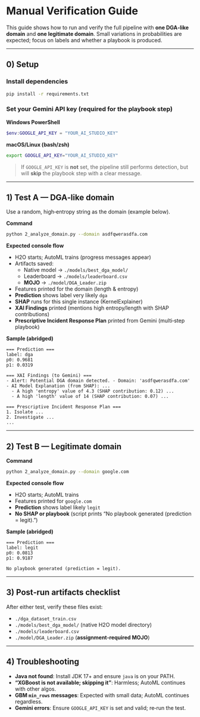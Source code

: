# Manual Verification Guide

This guide shows how to run and verify the full pipeline with **one DGA‑like domain** and **one legitimate domain**. 
Small variations in probabilities are expected; focus on labels and whether a playbook is produced.

---

## 0) Setup

### Install dependencies
```bash
pip install -r requirements.txt
```

### Set your Gemini API key (required for the playbook step)

**Windows PowerShell**
```powershell
$env:GOOGLE_API_KEY = "YOUR_AI_STUDIO_KEY"
```

**macOS/Linux (bash/zsh)**
```bash
export GOOGLE_API_KEY="YOUR_AI_STUDIO_KEY"
```

> If `GOOGLE_API_KEY` is **not** set, the pipeline still performs detection, but will **skip** the playbook step with a clear message.

---

## 1) Test A — DGA‑like domain

Use a random, high‑entropy string as the domain (example below).

**Command**
```bash
python 2_analyze_domain.py --domain asdfqwerasdfa.com
```

**Expected console flow**
- H2O starts; AutoML trains (progress messages appear)
- Artifacts saved:
  - Native model → `./models/best_dga_model/`
  - Leaderboard → `./models/leaderboard.csv`
  - **MOJO** → `./model/DGA_Leader.zip`
- Features printed for the domain (length & entropy)
- **Prediction** shows label very likely `dga`
- **SHAP** runs for this single instance (KernelExplainer)
- **XAI Findings** printed (mentions high entropy/length with SHAP contributions)
- **Prescriptive Incident Response Plan** printed from Gemini (multi‑step playbook)

**Sample (abridged)**
```
=== Prediction ===
label: dga
p0: 0.9681
p1: 0.0319

=== XAI Findings (to Gemini) ===
- Alert: Potential DGA domain detected. - Domain: 'asdfqwerasdfa.com' - AI Model Explanation (from SHAP): ...
  - A high 'entropy' value of 4.3 (SHAP contribution: 0.12) ...
  - A high 'length' value of 14 (SHAP contribution: 0.07) ...

=== Prescriptive Incident Response Plan ===
1. Isolate ...
2. Investigate ...
...
```

---

## 2) Test B — Legitimate domain

**Command**
```bash
python 2_analyze_domain.py --domain google.com
```

**Expected console flow**
- H2O starts; AutoML trains
- Features printed for `google.com`
- **Prediction** shows label likely `legit`
- **No SHAP or playbook** (script prints “No playbook generated (prediction = legit).”)

**Sample (abridged)**
```
=== Prediction ===
label: legit
p0: 0.0813
p1: 0.9187

No playbook generated (prediction = legit).
```

---

## 3) Post‑run artifacts checklist

After either test, verify these files exist:

- `./dga_dataset_train.csv`
- `./models/best_dga_model/` (native H2O model directory)
- `./models/leaderboard.csv`
- `./model/DGA_Leader.zip` (**assignment‑required MOJO**)

---

## 4) Troubleshooting

- **Java not found**: Install JDK 17+ and ensure `java` is on your PATH.
- **“XGBoost is not available; skipping it”**: Harmless; AutoML continues with other algos.
- **GBM `min_rows` messages**: Expected with small data; AutoML continues regardless.
- **Gemini errors**: Ensure `GOOGLE_API_KEY` is set and valid; re‑run the test.
